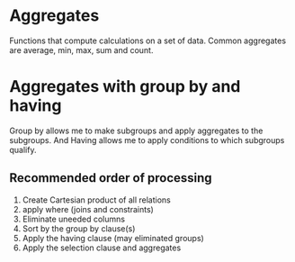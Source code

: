# Aggregates
Functions that compute calculations on a set of data. 
Common aggregates are average, min, max, sum and count. 

# Aggregates with group by and having
Group by allows me to make subgroups and apply aggregates to the subgroups. And Having allows me to apply conditions to which subgroups qualify.

## Recommended order of processing
1. Create Cartesian product of all relations
2. apply where (joins and constraints)
3. Eliminate uneeded columns
4. Sort by the group by clause(s)
5. Apply the having clause (may eliminated groups)
6. Apply the selection clause and aggregates

